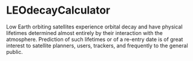 # LEOdecayCalculator
 Low Earth orbiting satellites experience orbital decay and have physical lifetimes determined almost entirely by their interaction with the atmosphere. Prediction of such lifetimes or of a re-entry date is of great interest to satellite planners, users, trackers, and frequently to the general public.
